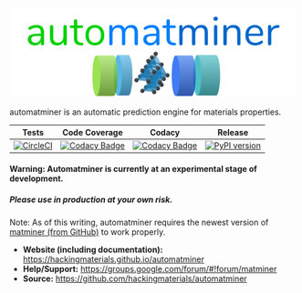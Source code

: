 <img src="./docs/source/_static/logo_lowres.png" alt="logo" width="500"/>

automatminer is an automatic prediction engine for materials properties.


| Tests  |   Code Coverage   |  Codacy | Release |
|:----------:|:-------------:|:------:|:------:|
| [![CircleCI](https://img.shields.io/circleci/project/github/hackingmaterials/automatminer/master.svg)](https://circleci.com/gh/hackingmaterials/automatminer) | [![Codacy Badge](https://img.shields.io/codacy/coverage/aa63dd7aa85e480bbe0e924a02ad1540.svg?colorB=brightgreen)](https://www.codacy.com/app/ardunn/automatminer) | [![Codacy Badge](https://img.shields.io/codacy/grade/aa63dd7aa85e480bbe0e924a02ad1540.svg)](https://www.codacy.com/app/ardunn/automatminer) | [![PyPI version](https://img.shields.io/pypi/v/automatminer.svg?colorB=blue)](https://pypi.org/project/automatminer/) |


#### Warning: Automatminer is currently at an experimental stage of development.
##### Please use in production at your own risk. 
Note: As of this writing, automatminer requires the newest version of [matminer (from GitHub)](https://github.com/hackingmaterials/matminer) to work properly. 

- **Website (including documentation):** <https://hackingmaterials.github.io/automatminer>
- **Help/Support:** <https://groups.google.com/forum/#!forum/matminer>
- **Source:** <https://github.com/hackingmaterials/automatminer>

